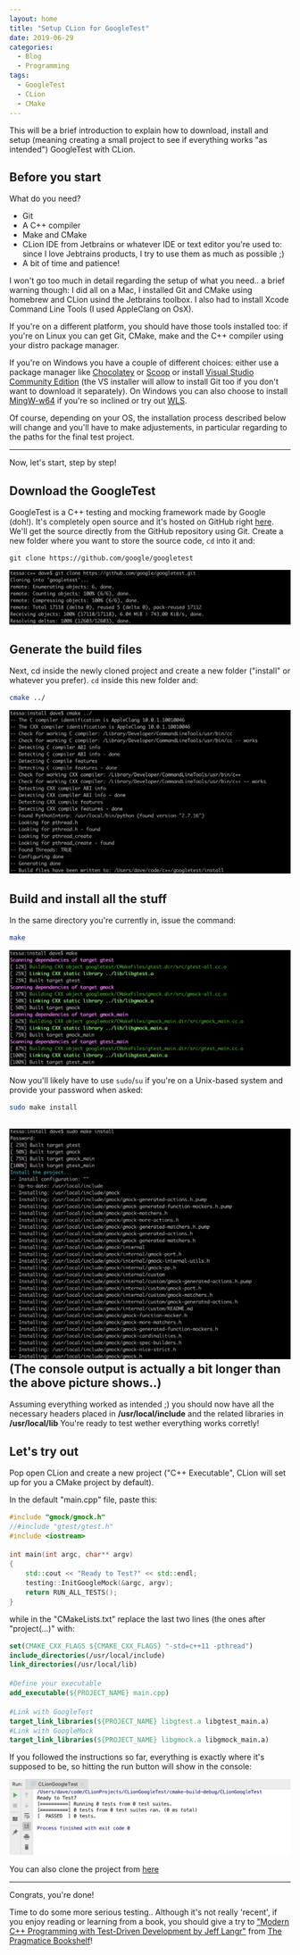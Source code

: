 ```yaml
---
layout: home
title: "Setup CLion for GoogleTest"
date: 2019-06-29
categories:
  - Blog
  - Programming
tags:
  - GoogleTest
  - CLion
  - CMake
---
```



This will be a brief introduction to explain how to download, install 
and setup (meaning creating a small project to see if everything works "as intended")
GoogleTest with CLion.

## Before you start

What do you need?
<ul>
<li> Git </li>
<li> A C++ compiler </li>
<li> Make and CMake </li>
<li> CLion IDE from Jetbrains or whatever IDE or text editor you're used to: since I love Jebtrains products, I try to use them as much as possible ;)</li>
<li> A bit of time and patience! </li>
</ul>

I won't go too much in detail regarding the setup of what you need.. 
a brief warning though: I did all on a Mac, I installed Git and CMake using homebrew and CLion usind the Jetbrains toolbox. I also had to install Xcode Command Line Tools
(I used AppleClang on OsX).

If you're on a different platform, you should have those tools installed too: if you're on Linux you can get Git, CMake, make and the C++ compiler using your distro
package manager. 

If you're on Windows you have a couple of different choices: either use a package manager like [Chocolatey](https://chocolatey.org/) or [Scoop](https://scoop.sh/) 
or install [Visual Studio Community Edition](https://visualstudio.microsoft.com/vs/community/) (the VS installer will allow to install Git too if you don't want to download it separately). 
On Windows you can also choose to install [MingW-w64](https://mingw-w64.org/doku.php) if you're so inclined
or try out [WLS](https://docs.microsoft.com/en-us/windows/wsl/install-win10).

Of course, depending on your OS, the installation process described below will change and you'll have to make adjustements, in particular 
regarding to the paths for the final test project.

---

Now, let's start, step by step!

## Download the GoogleTest
GoogleTest is a C++ testing and mocking framework made by Google (doh!).
It's completely open source and it's hosted on GitHub right [here](https://github.com/google/googletest). 
We'll get the source directly from the GitHub repository using Git.
Create a new folder where you want to store the source code, `cd` into it and:

```git
git clone https://github.com/google/googletest
```

![Cloning the GoogleTest repo](/assets/images/posts/2019-06/01_GIT_CLONE.png)

## Generate the build files
Next, cd inside the newly cloned project and create a new folder ("install" or whatever you prefer).
`cd` inside this new folder and:

```bash
cmake ../
```

![Generating the buildsystem: CMAKE](/assets/images/posts/2019-06/02_CMAKE.png)

## Build and install all the stuff 
In the same directory you're currently in, issue the command:
```bash
make
```

![Make all the stuff!](/assets/images/posts/2019-06/03_MAKE.png)

Now you'll likely have to use `sudo`/`su` if you're on a Unix-based system and provide your password when asked:

```bash
sudo make install
```

![Build and install](/assets/images/posts/2019-06/04_MAKE_INSTALL.png)
(The console output is actually a bit longer than the above picture shows..)
---

Assuming everything worked as intended ;)
you should now have all the necessary headers placed in __/usr/local/include__
and the related libraries in __/usr/local/lib__
You're ready to test wether everything works corretly!

## Let's try out

Pop open CLion and create a new project ("C++ Executable", CLion will set up for you
a CMake project by default).

In the default "main.cpp" file, paste this:

```cpp
#include "gmock/gmock.h"
//#include "gtest/gtest.h"
#include <iostream>

int main(int argc, char** argv)
{
    std::cout << "Ready to Test?" << std::endl;
    testing::InitGoogleMock(&argc, argv);
    return RUN_ALL_TESTS();
}
```

while in the "CMakeLists.txt" replace the last two lines (the ones after "project(...)" with:

```cmake
set(CMAKE_CXX_FLAGS ${CMAKE_CXX_FLAGS} "-std=c++11 -pthread")
include_directories(/usr/local/include)
link_directories(/usr/local/lib)

#Define your executable
add_executable(${PROJECT_NAME} main.cpp)

#Link with GoogleTest
target_link_libraries(${PROJECT_NAME} libgtest.a libgtest_main.a)
#Link with GoogleMock
target_link_libraries(${PROJECT_NAME} libgmock.a libgmock_main.a)
```

If you followed the instructions so far, everything is exactly where it's supposed 
to be, so hitting the run button will show in the console:

![Everything's working](/assets/images/posts/2019-06/05_TEST.png)

You can also clone the project from [here](https://github.com/dave-man/CLionGoogleTest.git)

---

Congrats, you're done!

Time to do some more serious testing.. 
Although it's not really 'recent', if you enjoy reading or learning from a book, 
you should give a try to 
["Modern C++ Programming with Test-Driven Development by Jeff Langr"](https://pragprog.com/book/lotdd/modern-c-programming-with-test-driven-development) 
 from [The Pragmatice Bookshelf](https://pragprog.com/)! 
